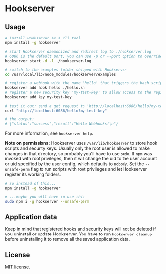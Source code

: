 # Hookserver

## Usage

```sh
# install Hookserver as a cli tool
npm install -g hookserver

# start Hookserver daemonized and redirect log to ./hookserver.log
# 6086 is the default port, you can use -p or --port option to override it
hookserver start -d -l ./hookserver.log

# switch to the examples folder shipped with Hookserver
cd /usr/local/lib/node_modules/hookserver/examples  

# register a webhook with the name 'hello' that triggers the bash script found at './hello.sh' to be executed
hookserver add hook hello ./hello.sh
# register a new security key 'my-test-key' to allow access to the registered webhooks via http requests
hookserver add key my-test-key

# test it out: send a get request to 'http://localhost:6086/hello?my-test-key'
curl "http://localhost:6086/hello?my-test-key"

# the output:
# {"status":"success","result":"Hello Webhooks!\n"}
```

For more information, see `hookserver help`.

**Note on permissions:** 
Hookserver uses `/var/lib/hookserver` to store hook scripts and security keys.
Usually only the root user is allowed to make changes in that directory, so probably you'll have to use `sudo`.
If `npm` was invoked with root privileges, then it will change the uid to the user account or uid specified by the user config, which defaults to `nobody`. 
Set the `--unsafe-perm` flag to run scripts with root privileges and let Hookserver register its working folders.

```sh
# so instead of this...
npm install -g hookserver

# ...maybe you will have to use this
sudo npm i -g hookserver --unsafe-perm
```

## Application data

Keep in mind that registered hooks and security keys will not be deleted if you uninstall or update Hookserver.
You have to run `hookserver cleanup` before uninstalling it to remove all the saved application data. 

## License

[MIT license](https://github.com/schwarzkopfb/hookserver/blob/master/LICENSE).